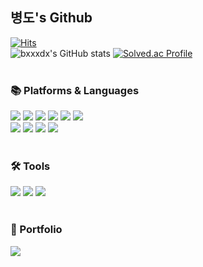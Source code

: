 ## 병도's Github
[![Hits](https://hits.seeyoufarm.com/api/count/incr/badge.svg?url=https%3A%2F%2Fgithub.com%2Fbxxxdx&count_bg=%233CD107&title_bg=%23171B16&icon=&icon_color=%23E7E7E7&title=hits&edge_flat=false)](https://hits.seeyoufarm.com)
<br>
![bxxxdx's GitHub stats](https://github-readme-stats.vercel.app/api?username=bxxxdx&show_icons=true&theme=radical)
[![Solved.ac Profile](http://mazassumnida.wtf/api/v2/generate_badge?boj=bangdo911)](https://solved.ac/bangdo911/)
<br>
<br>
### 📚 Platforms & Languages
<div>
  <img src="https://img.shields.io/badge/Java-007396?style=flat&logo=Conda-Forge&logoColor=white" />
  <img src="https://img.shields.io/badge/Spring-6DB33F?style=flat&logo=Spring&logoColor=white" />
 	<img src="https://img.shields.io/badge/SpringBoot-6DB33F?style=flat&logo=SpringBoot&logoColor=white" />
	<img src="https://img.shields.io/badge/jQuery-0769AD?style=flat&logo=jQuery&logoColor=white" />
	<img src="https://img.shields.io/badge/Oracle%20SQL-F80000?style=flat&logo=Oracle&logoColor=white" />
	<img src="https://img.shields.io/badge/Mybatis-000000?style=flat&logo=Fluentd&logoColor=white" />
</div>
<div>
  <img src="https://img.shields.io/badge/HTML5-E34F26?style=flat&logo=HTML5&logoColor=white" />
	<img src="https://img.shields.io/badge/CSS3-1572B6?style=flat&logo=CSS3&logoColor=white" />
	<img src="https://img.shields.io/badge/JavaScript-F7DF1E?style=flat&logo=JavaScript&logoColor=white" />
  <img src="https://img.shields.io/badge/Bootstrap-7952B3?style=flat&logo=Bootstrap&logoColor=white" />
</div>
<br>

### 🛠 Tools
<div>
	  <img src="https://img.shields.io/badge/Tomcat-F8DC75?style=flat&logo=ApacheTomcat&logoColor=white" />
	  <img src="https://img.shields.io/badge/GitHub-181717?style=flat&logo=GitHub&logoColor=white" />
  	<img src="https://img.shields.io/badge/Visual%20Studio%20Code-007ACC?style=flat&logo=VisualStudioCode&logoColor=white" />
</div>
<br>

### 📌 Portfolio
<div>
	<a href="https://jumpy-velvet-fa4.notion.site/1927f11c1ed348d3a4b38950fa393031">
		<img src="https://img.shields.io/badge/Notion-000000?style=flat&logo=Notion&logoColor=white" />
	</a>
<div>










